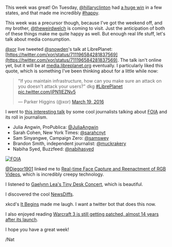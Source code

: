 This week was great! On Tuesday, [@hillaryclinton](https://twitter.com/hillaryclinton) had [a huge win](https://writing.natwelch.com/post/561) in a few states, and that made me incredibly [#happy](/tag/happy).

This week was a precursor though, because I've got the weekend off, and my brother, [@theweirdwelch](https://twitter.com/theweirdwelch) is coming to visit. Just the anticipation of both of these things make me quite happy as well. But enough real life stuff, let's talk about media consumption.

[@xor](https://twitter.com/xor) live tweeted [@snowden](https://twitter.com/snowden)'s talk at LibrePlanet: [https://twitter.com/xor/status/711196584281837569](https://twitter.com/xor/status/711196584281837569). The talk isn't online yet, but it will be at [media.libreplanet.org](https://media.libreplanet.org/) eventually. I particularly liked this quote, which is something I've been thinking about for a little while now:

> "If you maintain infrastructure, how can you make sure an attack on you doesn't attack your users?" dkg [#LibrePlanet](https://twitter.com/hashtag/LibrePlanet?src=hash) [pic.twitter.com/jPN1IEZNv5](https://t.co/jPN1IEZNv5)
> 
> — Parker Higgins (@xor) [March 19, 2016](https://twitter.com/xor/status/711202510497845252)

I went to [this interesting talk](http://whitney.org/Events/FreedomOfInformationAct) by some cool journalists talking about [FOIA](https://en.wikipedia.org/wiki/Freedom_of_Information_Act_(United_States)) and its roll in journalism.

*   Julia Angwin, ProPublica: [@JuliaAngwin](https://twitter.com/JuliaAngwin)
*   Sarah Cohen, New York Times: [@sarahcnyt](https://twitter.com/sarahcnyt)
*   Sam Sinyangwe, Campaign Zero: [@samswey](https://twitter.com/samswey)
*   Brandon Smith, independent journalist: [@muckrakery](https://twitter.com/muckrakery)
*   Nabiha Syed, Buzzfeed: [@nabihasyed](https://twitter.com/nabihasyed)

[![FOIA](https://farm2.staticflickr.com/1502/25292511263_92e9c53edd.jpg)](https://www.flickr.com/photos/icco/25292511263/in/datetaken-ff/ "FOIA")

[@Diegor1901](https://twitter.com/Diegor1901) linked me to [Real-time Face Capture and Reenactment of RGB Videos](https://www.youtube.com/watch?v=ohmajJTcpNk&feature=youtu.be), which is incredibly creepy technology.

I listened to [Gaelynn Lea's Tiny Desk Concert](http://www.npr.org/2016/03/10/469966998/gaelynn-lea-tiny-desk-concert?autoplay=true), which is beautiful.

I discovered the cool [NewsDiffs](http://newsdiffs.org/).

xkcd's [It Begins](https://xkcd.com/1656/) made me laugh. I want a twitter bot that does this now.

I also enjoyed reading [Warcraft 3 is still getting patched, almost 14 years after its launch](http://www.polygon.com/2016/3/12/11212024/warcraft-3-patch-history-127).

I hope you have a great week!

/Nat